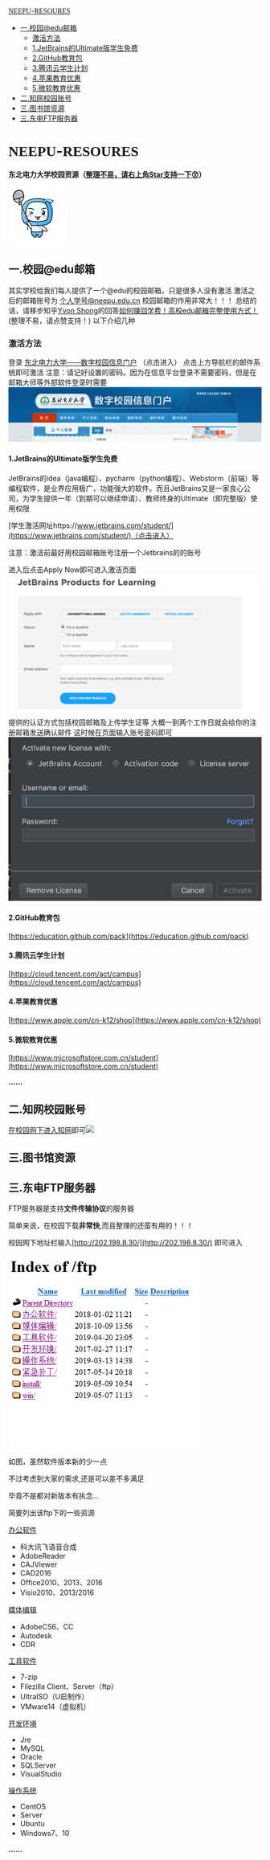 <!-- TOC -->

 [<font face="华文新魏">NEEPU</font>-<font face="Tempus Sans ITC">RESOURES</font>](#font-face华文新魏neepufont-font-facetempus-sans-itcresouresfont)  
  - [一.校园@edu邮箱](#一校园edu邮箱)       
     - [激活方法](#激活方法)           
    - [1.JetBrains的Ultimate版学生免费](#1jetbrains的ultimate版学生免费)     
    - [2.GitHub教育包](#2github教育包)       
    - [3.腾讯云学生计划](#3腾讯云学生计划)          
    - [4.苹果教育优惠](#4苹果教育优惠)       
    - [5.微软教育优惠](#5微软教育优惠) 
 - [二.知网校园账号](#二知网校园账号)   
  - [三.图书馆资源](#三图书馆资源)   
   - [三.东电FTP服务器](#三东电ftp服务器)
   <!-- /TOC -->

# <font face="华文新魏">NEEPU</font>-<font face="Tempus Sans ITC">RESOURES</font>
**东北电力大学校园资源（<u>整理不易，请右上角Star支持一下:kissing_smiling_eyes:</u>）**

![](img/xc.png)

## 一.校园@edu邮箱

其实学校给我们每人提供了一个@edu的校园邮箱，只是很多人没有激活
激活之后的邮箱账号为 <u>个人学号@neepu.edu.cn</u>
校园邮箱的作用非常大！！！
总结的话，请移步知乎<u>Yvon Shong</u>的回答[如何赚回学费！高校edu邮箱完整使用方式！](https://zhuanlan.zhihu.com/p/22804091)
(整理不易，请点赞支持！)
以下介绍几种

### 激活方法

登录 [东北电力大学——数字校园信息门户](http://i.neepu.edu.cn:8080/PassPortWeb/login_dd.aspx) （点击进入）
点击上方导航栏的邮件系统即可激活
注意：请记好设置的密码。因为在信息平台登录不需要密码，但是在邮箱大师等外部软件登录时需要![](img/edu.png)



#### 1.JetBrains的Ultimate版学生免费

JetBrains的idea（java编程）、pycharm（python编程）、Webstorm（前端）等编程软件，是业界应用极广，功能强大的软件。而且JetBrains又是一家良心公司，为学生提供一年（到期可以继续申请）、教师终身的Ultimate（即完整版）使用权限

[学生激活网址https://www.jetbrains.com/student/](https://www.jetbrains.com/student/)（点击进入）

注意：激活前最好用校园邮箱账号注册一个Jetbrains的的账号

进入后点击Apply Now即可进入激活页面![](img/jet-active.png)
提供的认证方式包括校园邮箱及上传学生证等
大概一到两个工作日就会给你的注册邮箱发送确认邮件
这时候在页面输入账号密码即可![](img/jetsoftactive.png)

#### 2.GitHub教育包

[https://education.github.com/pack](https://education.github.com/pack)

#### 3.腾讯云学生计划

[https://cloud.tencent.com/act/campus](https://cloud.tencent.com/act/campus)

#### 4.苹果教育优惠

[https://www.apple.com/cn-k12/shop](https://www.apple.com/cn-k12/shop)

#### 5.微软教育优惠

[https://www.microsoftstore.com.cn/student](https://www.microsoftstore.com.cn/student)

**......**

## 二.知网校园账号

[在校园网下进入知网](http://www.cnki.net/)即可![](D:\Code\NEEPU-RESOURES\img\cnki.png)

## 三.图书馆资源









## 三.东电FTP服务器

FTP服务器是支持**文件传输协议**的服务器

简单来说，在校园下载**非常快**,而且整理的还蛮有用的！！！

校园网下地址栏输入[http://202.198.8.30/](http://202.198.8.30/) 即可进入

![](img/ftp.png)

如图，虽然软件版本新的少一点

不过考虑到大家的需求,还是可以差不多满足

毕竟不是都对新版本有执念...

简要列出该ftp下的一些资源

[办公软件](http://202.198.8.30/ftp/%e5%8a%9e%e5%85%ac%e8%bd%af%e4%bb%b6/)

- 科大讯飞语音合成
- AdobeReader
- CAJViewer
- CAD2016
- Office2010、2013、2016
- Visio2010、2013/2016

[媒体编辑](http://202.198.8.30/ftp/%e5%aa%92%e4%bd%93%e7%bc%96%e8%be%91/)

- AdobeCS6、CC
- Autodesk
- CDR

[工具软件](http://202.198.8.30/ftp/%e5%b7%a5%e5%85%b7%e8%bd%af%e4%bb%b6/)

- 7-zip
- Filezilla Client、Server（ftp）
- UltraISO（U启制作）
- VMware14（虚拟机）

[开发环境](http://202.198.8.30/ftp/%e5%bc%80%e5%8f%91%e7%8e%af%e5%a2%83/)

- Jre
- MySQL
- Oracle
- SQLServer
- VisualStudio

[操作系统](http://202.198.8.30/ftp/%e6%93%8d%e4%bd%9c%e7%b3%bb%e7%bb%9f/)

- CentOS
- Server
- Ubuntu
- Windows7、10

**......**